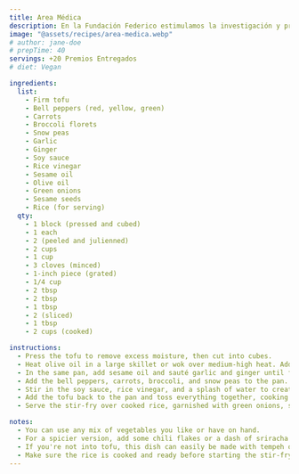```yaml
---
title: Area Médica
description: En la Fundación Federico estimulamos la investigación y propiciamos la divulgación del conocimiento en el campo de la ortopedia, traumatología y afines. Nuestro proyecto médico está dirigido a médicos y residentes ortopedistas y estudiantes y profesionales del área de la salud.
image: "@assets/recipes/area-medica.webp"
# author: jane-doe
# prepTime: 40
servings: +20 Premios Entregados
# diet: Vegan

ingredients:
  list:
    - Firm tofu
    - Bell peppers (red, yellow, green)
    - Carrots
    - Broccoli florets
    - Snow peas
    - Garlic
    - Ginger
    - Soy sauce
    - Rice vinegar
    - Sesame oil
    - Olive oil
    - Green onions
    - Sesame seeds
    - Rice (for serving)
  qty:
    - 1 block (pressed and cubed)
    - 1 each
    - 2 (peeled and julienned)
    - 2 cups
    - 1 cup
    - 3 cloves (minced)
    - 1-inch piece (grated)
    - 1/4 cup
    - 2 tbsp
    - 2 tbsp
    - 1 tbsp
    - 2 (sliced)
    - 1 tbsp
    - 2 cups (cooked)

instructions:
  - Press the tofu to remove excess moisture, then cut into cubes.
  - Heat olive oil in a large skillet or wok over medium-high heat. Add the tofu and cook until golden and crispy, about 5-7 minutes. Set aside.
  - In the same pan, add sesame oil and sauté garlic and ginger until fragrant.
  - Add the bell peppers, carrots, broccoli, and snow peas to the pan. Stir-fry for 4-5 minutes, until the vegetables are tender-crisp.
  - Stir in the soy sauce, rice vinegar, and a splash of water to create a light sauce.
  - Add the tofu back to the pan and toss everything together, cooking for another 2-3 minutes.
  - Serve the stir-fry over cooked rice, garnished with green onions, sesame seeds, and a drizzle of additional soy sauce if desired.

notes:
  - You can use any mix of vegetables you like or have on hand.
  - For a spicier version, add some chili flakes or a dash of sriracha to the sauce.
  - If you're not into tofu, this dish can easily be made with tempeh or even seitan.
  - Make sure the rice is cooked and ready before starting the stir-fry to save time.
---
```

